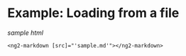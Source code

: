 # Example: Loading from a file

*sample html*
```language-html
<ng2-markdown [src]="'sample.md'"></ng2-markdown>
```